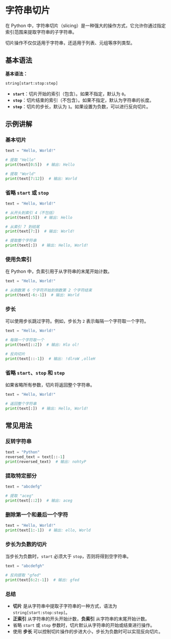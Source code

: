 # 字符串切片

在 Python 中，字符串切片（slicing）是一种强大的操作方式，它允许你通过指定索引范围来提取字符串的子字符串。

切片操作不仅仅适用于字符串，还适用于列表、元组等序列类型。

## 基本语法

**基本语法：**

```python
string[start:stop:step]
```

- **`start`**：切片开始的索引（包含）。如果不指定，默认为 `0`。
- **`stop`**：切片结束的索引（不包含）。如果不指定，默认为字符串的长度。
- **`step`**：切片的步长，默认为 `1`。如果设置为负数，可以进行反向切片。

## 示例讲解

### 基本切片

```python
text = "Hello, World!"

# 提取 "Hello"
print(text[0:5])  # 输出: Hello

# 提取 "World"
print(text[7:12])  # 输出: World
```

### 省略 `start` 或 `stop`

```python
text = "Hello, World!"

# 从开头到索引 4（不包括）
print(text[:5])  # 输出: Hello

# 从索引 7 到结尾
print(text[7:])  # 输出: World!

# 提取整个字符串
print(text[:])  # 输出: Hello, World!
```

### 使用负索引

在 Python 中，负索引用于从字符串的末尾开始计数。

```python
text = "Hello, World!"

# 从倒数第 6 个字符开始到倒数第 2 个字符结束
print(text[-6:-1])  # 输出: World
```

### 步长

可以使用步长跳过字符。例如，步长为 `2` 表示每隔一个字符取一个字符。

```python
text = "Hello, World!"

# 每隔一个字符取一个
print(text[::2])  # 输出: Hlo ol!

# 反向切片
print(text[::-1])  # 输出: !dlroW ,olleH
```

### 省略 `start`、`stop` 和 `step`

如果省略所有参数，切片将返回整个字符串。

```python
text = "Hello, World!"

# 返回整个字符串
print(text[:])  # 输出: Hello, World!
```

## 常见用法

### 反转字符串

```python
text = "Python"
reversed_text = text[::-1]
print(reversed_text)  # 输出: nohtyP
```

### 提取特定部分

```python
text = "abcdefg"

# 提取 "aceg"
print(text[::2])  # 输出: aceg
```

### 删除第一个和最后一个字符

```python
text = "Hello, World!"
print(text[1:-1])  # 输出: ello, World
```

### 步长为负数的切片

当步长为负数时，`start` 必须大于 `stop`，否则将得到空字符串。

```python
text = "abcdefgh"

# 反向提取 "gfed"
print(text[6:2:-1])  # 输出: gfed
```

### 总结

- **切片** 是从字符串中提取子字符串的一种方式，语法为 `string[start:stop:step]`。
- **正索引** 从字符串的开头开始计数，**负索引** 从字符串的末尾开始计数。
- 省略 `start` 或 `stop` 参数时，切片默认从字符串的开始或结束进行操作。
- 使用 **步长** 可以控制切片操作的步进大小，步长为负数时可以实现反向切片。